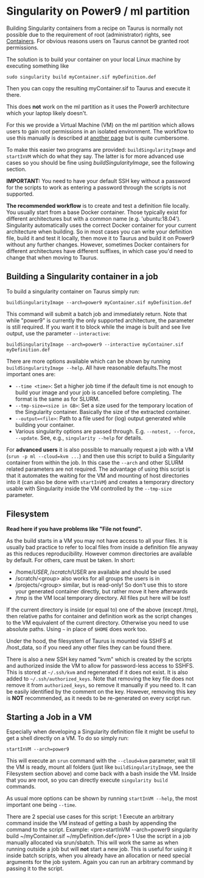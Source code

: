# Singularity on Power9 / ml partition

Building Singularity containers from a recipe on Taurus is normally not
possible due to the requirement of root (administrator) rights, see
[Containers](Containers). For obvious reasons users on Taurus cannot be
granted root permissions.

The solution is to build your container on your local Linux machine by
executing something like

    sudo singularity build myContainer.sif myDefinition.def

Then you can copy the resulting myContainer.sif to Taurus and execute it
there.

This does **not** work on the ml partition as it uses the Power9
architecture which your laptop likely doesn't.

For this we provide a Virtual Machine (VM) on the ml partition which
allows users to gain root permissions in an isolated environment. The
workflow to use this manually is described at [another page](Cloud) but
is quite cumbersome.

To make this easier two programs are provided: `buildSingularityImage`
and `startInVM` which do what they say. The latter is for more advanced
use cases so you should be fine using *buildSingularityImage*, see the
following section.

**IMPORTANT:** You need to have your default SSH key without a password
for the scripts to work as entering a password through the scripts is
not supported.

**The recommended workflow** is to create and test a definition file
locally. You usually start from a base Docker container. Those typically
exist for different architectures but with a common name (e.g.
'ubuntu:18.04'). Singularity automatically uses the correct Docker
container for your current architecture when building. So in most cases
you can write your definition file, build it and test it locally, then
move it to Taurus and build it on Power9 without any further changes.
However, sometimes Docker containers for different architectures have
different suffixes, in which case you'd need to change that when moving
to Taurus.

## Building a Singularity container in a job

To build a singularity container on Taurus simply run:

    buildSingularityImage --arch=power9 myContainer.sif myDefinition.def

This command will submit a batch job and immediately return. Note that
while "power9" is currently the only supported architecture, the
parameter is still required. If you want it to block while the image is
built and see live output, use the parameter `--interactive`:

    buildSingularityImage --arch=power9 --interactive myContainer.sif myDefinition.def

There are more options available which can be shown by running
`buildSingularityImage --help`. All have reasonable defaults.The most
important ones are:

-   `--time <time>`: Set a higher job time if the default time is not
    enough to build your image and your job is cancelled before
    completing. The format is the same as for SLURM.
-   `--tmp-size=<size in GB>`: Set a size used for the temporary
    location of the Singularity container. Basically the size of the
    extracted container.
-   `--output=<file>`: Path to a file used for (log) output generated
    while building your container.
-   Various singularity options are passed through. E.g.
    `--notest, --force, --update`. See, e.g., `singularity --help` for
    details.

For **advanced users** it is also possible to manually request a job
with a VM (`srun -p ml --cloud=kvm ...`) and then use this script to
build a Singularity container from within the job. In this case the
`--arch` and other SLURM related parameters are not required. The
advantage of using this script is that it automates the waiting for the
VM and mounting of host directories into it (can also be done with
`startInVM`) and creates a temporary directory usable with Singularity
inside the VM controlled by the `--tmp-size` parameter.

## Filesystem

**Read here if you have problems like "File not found".**

As the build starts in a VM you may not have access to all your files.
It is usually bad practice to refer to local files from inside a
definition file anyway as this reduces reproducibility. However common
directories are available by default. For others, care must be taken. In
short:

-   /home/$USER, /scratch/$USER are available and should be used
-   /scratch/\<group> also works for all groups the users is in
-   /projects/\<group> similar, but is read-only! So don't use this to
    store your generated container directly, but rather move it here
    afterwards
-   /tmp is the VM local temporary directory. All files put here will be
    lost!

If the current directory is inside (or equal to) one of the above
(except /tmp), then relative paths for container and definition work as
the script changes to the VM equivalent of the current directory.
Otherwise you need to use absolute paths. Using `~` in place of `$HOME`
does work too.

Under the hood, the filesystem of Taurus is mounted via SSHFS at
/host_data, so if you need any other files they can be found there.

There is also a new SSH key named "kvm" which is created by the scripts
and authorized inside the VM to allow for password-less access to SSHFS.
This is stored at `~/.ssh/kvm` and regenerated if it does not exist. It
is also added to `~/.ssh/authorized_keys`. Note that removing the key
file does not remove it from `authorized_keys`, so remove it manually if
you need to. It can be easily identified by the comment on the key.
However, removing this key is **NOT** recommended, as it needs to be
re-generated on every script run.

## Starting a Job in a VM

Especially when developing a Singularity definition file it might be
useful to get a shell directly on a VM. To do so simply run:

    startInVM --arch=power9

This will execute an `srun` command with the `--cloud=kvm` parameter,
wait till the VM is ready, mount all folders (just like
`buildSingularityImage`, see the Filesystem section above) and come back
with a bash inside the VM. Inside that you are root, so you can directly
execute `singularity build` commands.

As usual more options can be shown by running `startInVM --help`, the
most important one being `--time`.

There are 2 special use cases for this script: 1 Execute an arbitrary
command inside the VM instead of getting a bash by appending the command
to the script. Example: \<pre>startInVM --arch=power9 singularity build
\~/myContainer.sif \~/myDefinition.def\</pre> 1 Use the script in a job
manually allocated via srun/sbatch. This will work the same as when
running outside a job but will **not** start a new job. This is useful
for using it inside batch scripts, when you already have an allocation
or need special arguments for the job system. Again you can run an
arbitrary command by passing it to the script.

